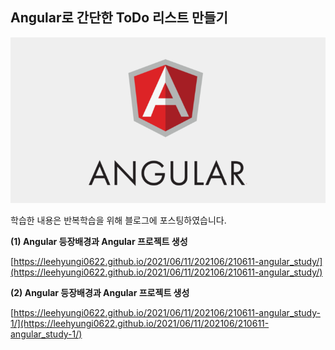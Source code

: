 ## Angular로 간단한 ToDo 리스트 만들기

<div align="center">
  <img src="img/210611_angular.png" alt="Angular">
</div>

학습한 내용은 반복학습을 위해 블로그에 포스팅하였습니다.

**(1) Angular 등장배경과 Angular 프로젝트 생성**

[https://leehyungi0622.github.io/2021/06/11/202106/210611-angular_study/](https://leehyungi0622.github.io/2021/06/11/202106/210611-angular_study/)

**(2) Angular 등장배경과 Angular 프로젝트 생성**

[https://leehyungi0622.github.io/2021/06/11/202106/210611-angular_study-1/](https://leehyungi0622.github.io/2021/06/11/202106/210611-angular_study-1/)
